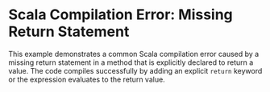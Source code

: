 # Scala Compilation Error: Missing Return Statement

This example demonstrates a common Scala compilation error caused by a missing return statement in a method that is explicitly declared to return a value.  The code compiles successfully by adding an explicit `return` keyword or the expression evaluates to the return value.